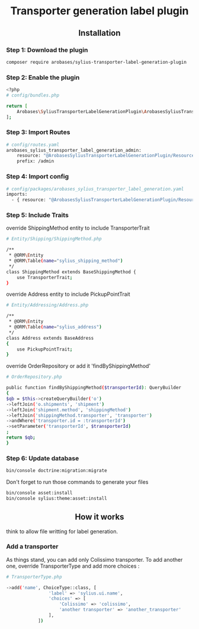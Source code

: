 <h1 align="center">Transporter generation label plugin</h1>

<h2 align="center">Installation</h2>

### Step 1: Download the plugin

```bash
composer require arobases/sylius-transporter-label-generation-plugin
```

### Step 2: Enable the plugin

```bash
<?php
# config/bundles.php

return [
    Arobases\SyliusTransporterLabelGenerationPlugin\ArobasesSyliusTransporterLabelGenerationPlugin::class => ['all' => true],
];
```

### Step 3: Import Routes

```bash
# config/routes.yaml
arobases_sylius_transporter_label_generation_admin:
    resource: "@ArobasesSyliusTransporterLabelGenerationPlugin/Resources/config/admin_routing.yml"
    prefix: /admin
```

### Step 4: Import config

```bash
# config/packages/arobases_sylius_transporter_label_generation.yaml
imports:
  - { resource: "@ArobasesSyliusTransporterLabelGenerationPlugin/Resources/config/resources.yaml" }
```

### Step 5: Include Traits

override ShippingMethod entity to include TransporterTrait
```bash
# Entity/Shipping/ShippingMethod.php

/**
 * @ORM\Entity
 * @ORM\Table(name="sylius_shipping_method")
 */
class ShippingMethod extends BaseShippingMethod {
    use TransporterTrait;
}
```

override Address entity to include PickupPointTrait
```bash
# Entity/Addressing/Address.php

/**
 * @ORM\Entity
 * @ORM\Table(name="sylius_address")
 */
class Address extends BaseAddress
{
    use PickupPointTrait;
}
```

override OrderRepository or add it 'findByShippingMethod'
```bash
# OrderRepository.php

public function findByShippingMethod($transporterId): QueryBuilder
{
$qb = $this->createQueryBuilder('o')
->leftJoin('o.shipments', 'shipment')
->leftJoin('shipment.method', 'shippingMethod')
->leftJoin('shippingMethod.transporter', 'transporter')
->andWhere('transporter.id = :transporterId')
->setParameter('transporterId', $transporterId)
;
return $qb;
}
```

### Step 6: Update database

```bash
bin/console doctrine:migration:migrate
```

Don't forget to run those commands to generate your files
```bash
bin/console asset:install
bin/console sylius:theme:asset:install
```

<h2 align="center">How it works</h2>

think to allow file writting for label generation.

### Add a transporter

As things stand, you can add only Colissimo transporter. To add another one, override TransporterType and add more choices :
```bash
# TransporterType.php

->add('name', ChoiceType::class, [
                'label' => 'sylius.ui.name',
                'choices' => [
                    'Colissimo' => 'colissimo',
                    'another transporter' => 'another_transporter'
                ],
            ])
```